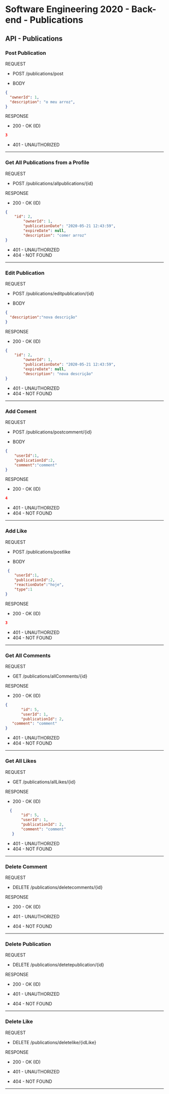 # Software Engineering 2020 - Back-end - Publications

## API - Publications
### Post Publication

REQUEST

- POST /publications/post

- BODY
```json
{
  "ownerId": 1,
  "description": "o meu arroz",
}
```

RESPONSE
- 200 - OK (ID)
```json
3
```
- 401 - UNAUTHORIZED
---

### Get All Publications from a Profile

REQUEST

- POST /publications/allpublications/{id}


RESPONSE
- 200 - OK (ID)
```json
{
  	"id": 2,
        "ownerId": 1,
        "publicationDate": "2020-05-21 12:43:59",
        "expireDate": null,
        "description": "comer arroz"
}
```
- 401 - UNAUTHORIZED
- 404 - NOT FOUND
---

### Edit Publication

REQUEST

- POST /publications/editpublication/{id}

- BODY
```json
{
  "description":"nova descrição"
}
```

RESPONSE
- 200 - OK (ID)
```json
{
	"id": 2,
        "ownerId": 1,
        "publicationDate": "2020-05-21 12:43:59",
        "expireDate": null,
        "description": "nova descrição"
}
```
- 401 - UNAUTHORIZED
- 404 - NOT FOUND
---

### Add Coment

REQUEST

- POST /publications/postcomment/{id}

- BODY
```json
{
	"userId":1,
	"publicationId":2,
	"comment":"comment"
}
```

RESPONSE
- 200 - OK (ID)
```json
4
```
- 401 - UNAUTHORIZED
- 404 - NOT FOUND
---

### Add Like

REQUEST

- POST /publications/postlike

- BODY
```json
 {
	"userId":1,
	"publicationId":2,
  	"reactionDate":"hoje",
	"type":1
}
```

RESPONSE
- 200 - OK (ID)
```json
3
```
- 401 - UNAUTHORIZED
- 404 - NOT FOUND
---

### Get All Comments

REQUEST

- GET /publications/allComments/{id}


RESPONSE
- 200 - OK (ID)
 ```json
 {
        "id": 5,
        "userId": 1,
        "publicationId": 2,
	"comment": "comment"
}
 ```
- 401 - UNAUTHORIZED
- 404 - NOT FOUND
---
### Get All Likes

REQUEST

- GET /publications/allLikes/{id}


RESPONSE
- 200 - OK (ID)
 ```json
   {
        "id": 5,
        "userId": 1,
        "publicationId": 2,
        "comment": "comment"
    }
 ```
- 401 - UNAUTHORIZED
- 404 - NOT FOUND
---

### Delete Comment

REQUEST

- DELETE /publications/deletecomments/{id}


RESPONSE
- 200 - OK (ID)

- 401 - UNAUTHORIZED
- 404 - NOT FOUND
---

### Delete Publication

REQUEST

- DELETE /publications/detetepublication/{id}


RESPONSE
- 200 - OK (ID)

- 401 - UNAUTHORIZED
- 404 - NOT FOUND
---

### Delete Like

REQUEST

- DELETE /publications/deletelike/{idLike}


RESPONSE
- 200 - OK (ID)

- 401 - UNAUTHORIZED
- 404 - NOT FOUND
---
